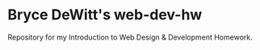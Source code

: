 # Bryce DeWitt's web-dev-hw
Repository for my Introduction to Web Design &amp; Development Homework.
